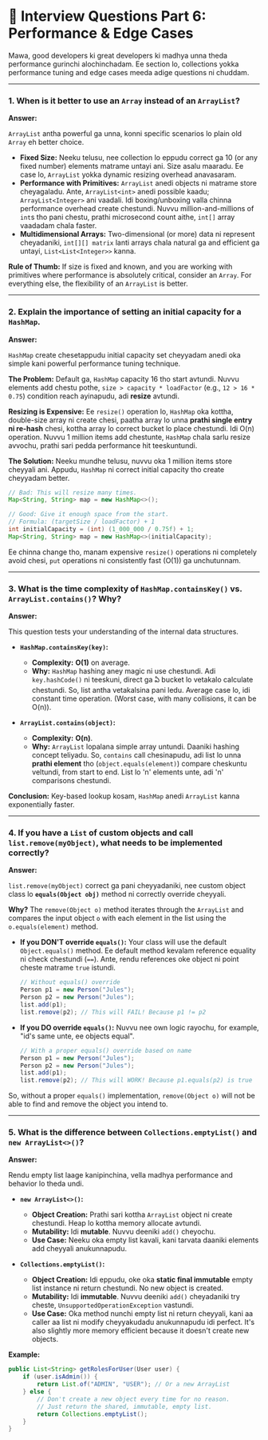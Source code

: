 # 🏅 Interview Questions Part 6: Performance & Edge Cases

Mawa, good developers ki great developers ki madhya unna theda performance gurinchi alochinchadam. Ee section lo, collections yokka performance tuning and edge cases meeda adige questions ni chuddam.

---

### 1. When is it better to use an `Array` instead of an `ArrayList`?

**Answer:**

`ArrayList` antha powerful ga unna, konni specific scenarios lo plain old `Array` eh better choice.

*   **Fixed Size:** Neeku telusu, nee collection lo eppudu correct ga 10 (or any fixed number) elements matrame untayi ani. Size asalu maaradu. Ee case lo, `ArrayList` yokka dynamic resizing overhead anavasaram.
*   **Performance with Primitives:** `ArrayList` anedi objects ni matrame store cheyagaladu. Ante, `ArrayList<int>` anedi possible kaadu; `ArrayList<Integer>` ani vaadali. Idi boxing/unboxing valla chinna performance overhead create chestundi. Nuvvu million-and-millions of `int`s tho pani chestu, prathi microsecond count aithe, `int[]` array vaadadam chala faster.
*   **Multidimensional Arrays:** Two-dimensional (or more) data ni represent cheyadaniki, `int[][] matrix` lanti arrays chala natural ga and efficient ga untayi, `List<List<Integer>>` kanna.

**Rule of Thumb:** If size is fixed and known, and you are working with primitives where performance is absolutely critical, consider an `Array`. For everything else, the flexibility of an `ArrayList` is better.

---

### 2. Explain the importance of setting an initial capacity for a `HashMap`.

**Answer:**

`HashMap` create chesetappudu initial capacity set cheyyadam anedi oka simple kani powerful performance tuning technique.

**The Problem:**
Default ga, `HashMap` capacity 16 tho start avtundi. Nuvvu elements add chestu pothe, `size > capacity * loadFactor` (e.g., `12 > 16 * 0.75`) condition reach ayinapudu, adi **resize** avtundi.

**Resizing is Expensive:**
Ee `resize()` operation lo, `HashMap` oka kottha, double-size array ni create chesi, paatha array lo unna **prathi single entry ni re-hash** chesi, kottha array lo correct bucket lo place chestundi. Idi O(n) operation. Nuvvu 1 million items add chestunte, `HashMap` chala sarlu resize avvochu, prathi sari pedda performance hit teeskuntundi.

**The Solution:**
Neeku mundhe telusu, nuvvu oka 1 million items store cheyyali ani. Appudu, `HashMap` ni correct initial capacity tho create cheyyadam better.

```java
// Bad: This will resize many times.
Map<String, String> map = new HashMap<>();

// Good: Give it enough space from the start.
// Formula: (targetSize / loadFactor) + 1
int initialCapacity = (int) (1_000_000 / 0.75f) + 1;
Map<String, String> map = new HashMap<>(initialCapacity);
```
Ee chinna change tho, manam expensive `resize()` operations ni completely avoid chesi, `put` operations ni consistently fast (O(1)) ga unchutunnam.

---

### 3. What is the time complexity of `HashMap.containsKey()` vs. `ArrayList.contains()`? Why?

**Answer:**

This question tests your understanding of the internal data structures.

*   **`HashMap.containsKey(key)`:**
    *   **Complexity:** **O(1)** on average.
    *   **Why:** `HashMap` hashing aney magic ni use chestundi. Adi `key.hashCode()` ni teeskuni, direct ga ఏ bucket lo vetakalo calculate chestundi. So, list antha vetakalsina pani ledu. Average case lo, idi constant time operation. (Worst case, with many collisions, it can be O(n)).

*   **`ArrayList.contains(object)`:**
    *   **Complexity:** **O(n)**.
    *   **Why:** `ArrayList` lopalana simple array untundi. Daaniki hashing concept teliyadu. So, `contains` call chesinapudu, adi list lo unna **prathi element** tho (`object.equals(element)`) compare cheskuntu veltundi, from start to end. List lo 'n' elements unte, adi 'n' comparisons chestundi.

**Conclusion:** Key-based lookup kosam, `HashMap` anedi `ArrayList` kanna exponentially faster.

---

### 4. If you have a `List` of custom objects and call `list.remove(myObject)`, what needs to be implemented correctly?

**Answer:**

`list.remove(myObject)` correct ga pani cheyyadaniki, nee custom object class lo **`equals(Object obj)`** method ni correctly override cheyyali.

**Why?**
The `remove(Object o)` method iterates through the `ArrayList` and compares the input object `o` with each element in the list using the `o.equals(element)` method.

*   **If you DON'T override `equals()`:** Your class will use the default `Object.equals()` method. Ee default method kevalam reference equality ni check chestundi (`==`). Ante, rendu references oke object ni point cheste matrame `true` istundi.
    ```java
    // Without equals() override
    Person p1 = new Person("Jules");
    Person p2 = new Person("Jules");
    list.add(p1);
    list.remove(p2); // This will FAIL! Because p1 != p2
    ```
*   **If you DO override `equals()`:** Nuvvu nee own logic rayochu, for example, "id's same unte, ee objects equal".
    ```java
    // With a proper equals() override based on name
    Person p1 = new Person("Jules");
    Person p2 = new Person("Jules");
    list.add(p1);
    list.remove(p2); // This will WORK! Because p1.equals(p2) is true
    ```
So, without a proper `equals()` implementation, `remove(Object o)` will not be able to find and remove the object you intend to.

---

### 5. What is the difference between `Collections.emptyList()` and `new ArrayList<>()`?

**Answer:**

Rendu empty list laage kanipinchina, vella madhya performance and behavior lo theda undi.

*   **`new ArrayList<>()`:**
    *   **Object Creation:** Prathi sari kottha `ArrayList` object ni create chestundi. Heap lo kottha memory allocate avtundi.
    *   **Mutability:** Idi **mutable**. Nuvvu deeniki `add()` cheyochu.
    *   **Use Case:** Neeku oka empty list kavali, kani tarvata daaniki elements add cheyyali anukunnapudu.

*   **`Collections.emptyList()`:**
    *   **Object Creation:** Idi eppudu, oke oka **static final immutable** empty list instance ni return chestundi. No new object is created.
    *   **Mutability:** Idi **immutable**. Nuvvu deeniki `add()` cheyadaniki try cheste, `UnsupportedOperationException` vastundi.
    *   **Use Case:** Oka method nunchi empty list ni return cheyyali, kani aa caller aa list ni modify cheyyakudadu anukunnapudu idi perfect. It's also slightly more memory efficient because it doesn't create new objects.

**Example:**
```java
public List<String> getRolesForUser(User user) {
    if (user.isAdmin()) {
        return List.of("ADMIN", "USER"); // Or a new ArrayList
    } else {
        // Don't create a new object every time for no reason.
        // Just return the shared, immutable, empty list.
        return Collections.emptyList();
    }
}
```
